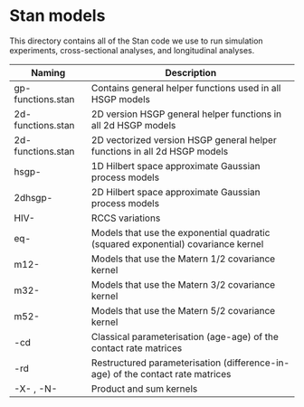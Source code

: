 # Stan models

This directory contains all of the Stan code we use to run simulation experiments, cross-sectional analyses, and longitudinal analyses.

| Naming            | Description                                                                       |
|------------------ |-----------------------------------------------------                              |
| gp-functions.stan | Contains general helper functions used in all HSGP models                         |
| 2d-functions.stan | 2D version HSGP general helper functions in all 2d HSGP models                    |
| 2d-functions.stan | 2D vectorized version HSGP general helper functions in all 2d HSGP models         |
| hsgp-             | 1D Hilbert space approximate Gaussian process models                              |
| 2dhsgp-           | 2D Hilbert space approximate Gaussian process models                              |
| HIV-              | RCCS variations                                                                   |
| eq-               | Models that use the exponential quadratic (squared exponential) covariance kernel |
| m12-              | Models that use the Matern 1/2 covariance kernel                                  |
| m32-              | Models that use the Matern 3/2 covariance kernel                                  |
| m52-              | Models that use the Matern 5/2 covariance kernel                                  |
| -cd               | Classical parameterisation (age-age) of the contact rate matrices                 |
| -rd               | Restructured parameterisation (difference-in-age) of the contact rate matrices    |
| -X- , -N-         | Product and sum kernels                                                           |
